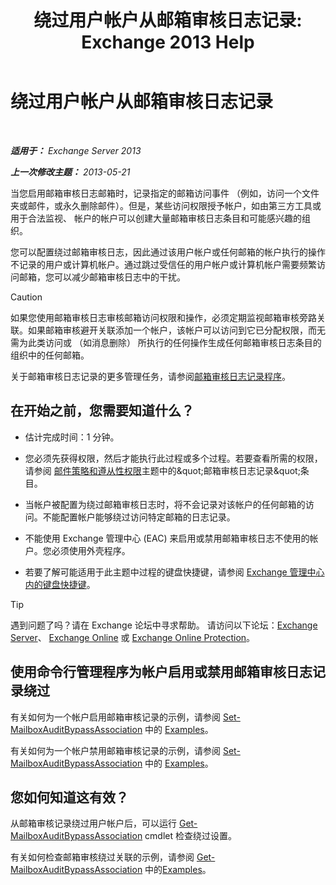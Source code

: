 ﻿---
title: '绕过用户帐户从邮箱审核日志记录: Exchange 2013 Help'
TOCTitle: 绕过用户帐户从邮箱审核日志记录
ms:assetid: 98a87071-fe31-4b67-beb8-a73799e54df2
ms:mtpsurl: https://technet.microsoft.com/zh-cn/library/Ff461934(v=EXCHG.150)
ms:contentKeyID: 50491108
ms.date: 05/21/2018
mtps_version: v=EXCHG.150
ms.translationtype: MT
---

# 绕过用户帐户从邮箱审核日志记录

 

_**适用于：** Exchange Server 2013_

_**上一次修改主题：** 2013-05-21_

当您启用邮箱审核日志邮箱时，记录指定的邮箱访问事件 （例如，访问一个文件夹或邮件，或永久删除邮件）。但是，某些访问权限授予帐户，如由第三方工具或用于合法监视、 帐户的帐户可以创建大量邮箱审核日志条目和可能感兴趣的组织。

您可以配置绕过邮箱审核日志，因此通过该用户帐户或任何邮箱的帐户执行的操作不记录的用户或计算机帐户。通过跳过受信任的用户帐户或计算机帐户需要频繁访问邮箱，您可以减少邮箱审核日志中的干扰。

> [!CAUTION]  
> 如果您使用邮箱审核日志审核邮箱访问权限和操作，必须定期监视邮箱审核旁路关联。如果邮箱审核避开关联添加一个帐户，该帐户可以访问到它已分配权限，而无需为此类访问或 （如消息删除） 所执行的任何操作生成任何邮箱审核日志条目的组织中的任何邮箱。


关于邮箱审核日志记录的更多管理任务，请参阅[邮箱审核日志记录程序](mailbox-audit-logging-procedures-exchange-2013-help.md)。

## 在开始之前，您需要知道什么？

  - 估计完成时间：1 分钟。

  - 您必须先获得权限，然后才能执行此过程或多个过程。若要查看所需的权限，请参阅 [邮件策略和遵从性权限](messaging-policy-and-compliance-permissions-exchange-2013-help.md)主题中的\&quot;邮箱审核日志记录\&quot;条目。

  - 当帐户被配置为绕过邮箱审核日志时，将不会记录对该帐户的任何邮箱的访问。不能配置帐户能够绕过访问特定邮箱的日志记录。

  - 不能使用 Exchange 管理中心 (EAC) 来启用或禁用邮箱审核日志不使用的帐户。您必须使用外壳程序。

  - 若要了解可能适用于此主题中过程的键盘快捷键，请参阅 [Exchange 管理中心内的键盘快捷键](keyboard-shortcuts-in-the-exchange-admin-center-exchange-online-protection-help.md)。

> [!TIP]  
> 遇到问题了吗？请在 Exchange 论坛中寻求帮助。 请访问以下论坛：<a href="https://go.microsoft.com/fwlink/p/?linkid=60612">Exchange Server</a>、 <a href="https://go.microsoft.com/fwlink/p/?linkid=267542">Exchange Online</a> 或 <a href="https://go.microsoft.com/fwlink/p/?linkid=285351">Exchange Online Protection</a>。


## 使用命令行管理程序为帐户启用或禁用邮箱审核日志记录绕过

有关如何为一个帐户启用邮箱审核记录的示例，请参阅 [Set-MailboxAuditBypassAssociation](https://technet.microsoft.com/zh-cn/library/ff696758\(v=exchg.150\)) 中的 [Examples](https://technet.microsoft.com/zh-cn/ff696758\(exchg.150\)#examples)。

有关如何为一个帐户禁用邮箱审核记录的示例，请参阅 [Set-MailboxAuditBypassAssociation](https://technet.microsoft.com/zh-cn/library/ff696758\(v=exchg.150\)) 中的 [Examples](https://technet.microsoft.com/zh-cn/ff696758\(exchg.150\)#examples)。

## 您如何知道这有效？

从邮箱审核记录绕过用户帐户后，可以运行 [Get-MailboxAuditBypassAssociation](https://technet.microsoft.com/zh-cn/library/ff696741\(v=exchg.150\)) cmdlet 检查绕过设置。

有关如何检查邮箱审核绕过关联的示例，请参阅 [Get-MailboxAuditBypassAssociation](https://technet.microsoft.com/zh-cn/library/ff696741\(v=exchg.150\)) 中的[Examples](https://technet.microsoft.com/zh-cn/ff696741\(exchg.150\)#examples)。

